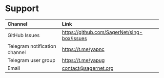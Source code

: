 # Support

| Channel                       | Link                                        |
| :---------------------------- | :------------------------------------------ |
| GitHub Issues                 | https://github.com/SagerNet/sing-box/issues |
| Telegram notification channel | https://t.me/yapnc                          |
| Telegram user group           | https://t.me/yapug                          |
| Email                         | contact@sagernet.org                        |
